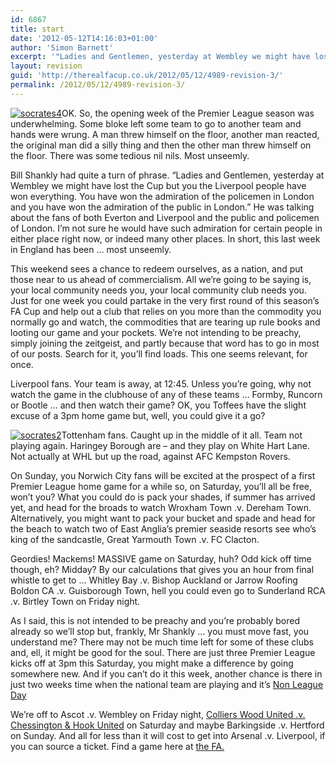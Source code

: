 ```yaml
---
id: 6867
title: start
date: '2012-05-12T14:16:03+01:00'
author: 'Simon Barnett'
excerpt: '"Ladies and Gentlemen, yesterday at Wembley we might have lost the Cup but you the Liverpool people have won everything. You have won the admiration of the policemen in London and you have won the admiration of the public in London."'
layout: revision
guid: 'http://therealfacup.co.uk/2012/05/12/4989-revision-3/'
permalink: /2012/05/12/4989-revision-3/
---
```


[![](http://therealfacup.co.uk/wp-content/uploads/2011/08/socrates4-350x175.jpg "socrates4")](http://therealfacup.co.uk/2011/08/16/start/socrates4/)OK. So, the opening week of the Premier League season was underwhelming. Some bloke left some team to go to another team and hands were wrung. A man threw himself on the floor, another man reacted, the original man did a silly thing and then the other man threw himself on the floor. There was some tedious nil nils. Most unseemly.

Bill Shankly had quite a turn of phrase. “Ladies and Gentlemen, yesterday at Wembley we might have lost the Cup but you the Liverpool people have won everything. You have won the admiration of the policemen in London and you have won the admiration of the public in London.” He was talking about the fans of both Everton and Liverpool and the public and policemen of London. I’m not sure he would have such admiration for certain people in either place right now, or indeed many other places. In short, this last week in England has been … most unseemly.

This weekend sees a chance to redeem ourselves, as a nation, and put those near to us ahead of commercialism. All we’re going to be saying is, your local community needs you, your local community club needs you. Just for one week you could partake in the very first round of this season’s FA Cup and help out a club that relies on you more than the commodity you normally go and watch, the commodities that are tearing up rule books and looting our game and your pockets. We’re not intending to be preachy, simply joining the zeitgeist, and partly because that word has to go in most of our posts. Search for it, you’ll find loads. This one seems relevant, for once.

Liverpool fans. Your team is away, at 12:45. Unless you’re going, why not watch the game in the clubhouse of any of these teams … Formby, Runcorn or Bootle … and then watch their game? OK, you Toffees have the slight excuse of a 3pm home game but, well, you could give it a go?

[![](http://delta.xssl.net/~sbarnett/therealfacup/wp-content/uploads/2011/08/socrates2-350x175.jpg "socrates2")](http://therealfacup.co.uk/wp-content/uploads/2011/08/socrates2.jpg)Tottenham fans. Caught up in the middle of it all. Team not playing again. Haringey Borough are – and they play on White Hart Lane. Not actually at WHL but up the road, against AFC Kempston Rovers.

On Sunday, you Norwich City fans will be excited at the prospect of a first Premier League home game for a while so, on Saturday, you’ll all be free, won’t you? What you could do is pack your shades, if summer has arrived yet, and head for the broads to watch Wroxham Town .v. Dereham Town. Alternatively, you might want to pack your bucket and spade and head for the beach to watch two of East Anglia’s premier seaside resorts see who’s king of the sandcastle, Great Yarmouth Town .v. FC Clacton.

Geordies! Mackems! MASSIVE game on Saturday, huh? Odd kick off time though, eh? Midday? By our calculations that gives you an hour from final whistle to get to … Whitley Bay .v. Bishop Auckland or Jarrow Roofing Boldon CA .v. Guisborough Town, hell you could even go to Sunderland RCA .v. Birtley Town on Friday night.

As I said, this is not intended to be preachy and you’re probably bored already so we’ll stop but, frankly, Mr Shankly … you must move fast, you understand me? There may not be much time left for some of these clubs and, ell, it might be good for the soul. There are just three Premier League kicks off at 3pm this Saturday, you might make a difference by going somewhere new. And if you can’t do it this week, another chance is there in just two weeks time when the national team are playing and it’s [Non League Day](http://www.nonleagueday.co.uk/)

We’re off to Ascot .v. Wembley on Friday night, [Colliers Wood United .v. Chessington &amp; Hook United](http://therealfacup.co.uk/2011/07/28/therealfacup-v-socrates/) on Saturday and maybe Barkingside .v. Hertford on Sunday. And all for less than it will cost to get into Arsenal .v. Liverpool, if you can source a ticket. Find a game here at [the FA.](http://www.thefa.com/TheFACup/Fixtures)